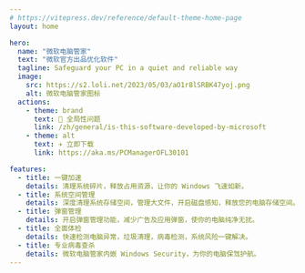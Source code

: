 ```yaml
---
# https://vitepress.dev/reference/default-theme-home-page
layout: home

hero:
  name: "微软电脑管家"
  text: "微软官方出品优化软件"
  tagline: Safeguard your PC in a quiet and reliable way
  image:
    src: https://s2.loli.net/2023/05/03/aO1r8lSRBK47yoj.png
    alt: 微软电脑管家图标
  actions:
    - theme: brand
      text: 🛟 全局性问题
      link: /zh/general/is-this-software-developed-by-microsoft
    - theme: alt
      text: ✈️ 立即下载
      link: https://aka.ms/PCManagerOFL30101

features:
  - title: 一键加速
    details: 清理系统碎片，释放占用资源，让你的 Windows 飞速如新。
  - title: 系统空间管理
    details: 深度清理系统存储空间，管理大文件，开启磁盘感知，释放您的电脑存储空间。
  - title: 弹窗管理
    details: 开启弹窗管理功能，减少广告及应用弹窗，使你的电脑纯净无扰。
  - title: 全面体检
    details: 快速检测电脑异常，垃圾清理，病毒检测，系统风险一键解决。
  - title: 专业病毒查杀
    details: 微软电脑管家内嵌 Windows Security，为你的电脑保驾护航。
---
```


